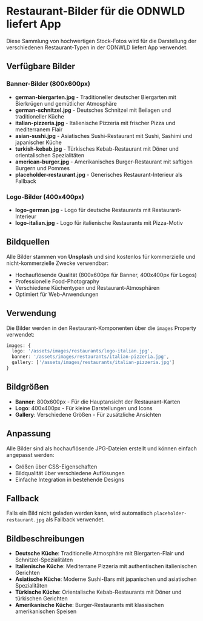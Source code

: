 # Restaurant-Bilder für die ODNWLD liefert App

Diese Sammlung von hochwertigen Stock-Fotos wird für die Darstellung der verschiedenen Restaurant-Typen in der ODNWLD liefert App verwendet.

## Verfügbare Bilder

### Banner-Bilder (800x600px)
- **german-biergarten.jpg** - Traditioneller deutscher Biergarten mit Bierkrügen und gemütlicher Atmosphäre
- **german-schnitzel.jpg** - Deutsches Schnitzel mit Beilagen und traditioneller Küche
- **italian-pizzeria.jpg** - Italienische Pizzeria mit frischer Pizza und mediterranem Flair
- **asian-sushi.jpg** - Asiatisches Sushi-Restaurant mit Sushi, Sashimi und japanischer Küche
- **turkish-kebab.jpg** - Türkisches Kebab-Restaurant mit Döner und orientalischen Spezialitäten
- **american-burger.jpg** - Amerikanisches Burger-Restaurant mit saftigen Burgern und Pommes
- **placeholder-restaurant.jpg** - Generisches Restaurant-Interieur als Fallback

### Logo-Bilder (400x400px)
- **logo-german.jpg** - Logo für deutsche Restaurants mit Restaurant-Interieur
- **logo-italian.jpg** - Logo für italienische Restaurants mit Pizza-Motiv

## Bildquellen

Alle Bilder stammen von **Unsplash** und sind kostenlos für kommerzielle und nicht-kommerzielle Zwecke verwendbar:
- Hochauflösende Qualität (800x600px für Banner, 400x400px für Logos)
- Professionelle Food-Photography
- Verschiedene Küchentypen und Restaurant-Atmosphären
- Optimiert für Web-Anwendungen

## Verwendung

Die Bilder werden in den Restaurant-Komponenten über die `images` Property verwendet:

```typescript
images: {
  logo: '/assets/images/restaurants/logo-italian.jpg',
  banner: '/assets/images/restaurants/italian-pizzeria.jpg',
  gallery: ['/assets/images/restaurants/italian-pizzeria.jpg']
}
```

## Bildgrößen

- **Banner**: 800x600px - Für die Hauptansicht der Restaurant-Karten
- **Logo**: 400x400px - Für kleine Darstellungen und Icons
- **Gallery**: Verschiedene Größen - Für zusätzliche Ansichten

## Anpassung

Alle Bilder sind als hochauflösende JPG-Dateien erstellt und können einfach angepasst werden:
- Größen über CSS-Eigenschaften
- Bildqualität über verschiedene Auflösungen
- Einfache Integration in bestehende Designs

## Fallback

Falls ein Bild nicht geladen werden kann, wird automatisch `placeholder-restaurant.jpg` als Fallback verwendet.

## Bildbeschreibungen

- **Deutsche Küche**: Traditionelle Atmosphäre mit Biergarten-Flair und Schnitzel-Spezialitäten
- **Italienische Küche**: Mediterrane Pizzeria mit authentischen italienischen Gerichten
- **Asiatische Küche**: Moderne Sushi-Bars mit japanischen und asiatischen Spezialitäten
- **Türkische Küche**: Orientalische Kebab-Restaurants mit Döner und türkischen Gerichten
- **Amerikanische Küche**: Burger-Restaurants mit klassischen amerikanischen Speisen
